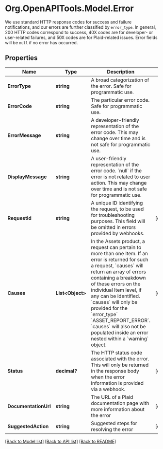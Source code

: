 # Org.OpenAPITools.Model.Error
We use standard HTTP response codes for success and failure notifications, and our errors are further classified by `error_type`. In general, 200 HTTP codes correspond to success, 40X codes are for developer- or user-related failures, and 50X codes are for Plaid-related issues.  Error fields will be `null` if no error has occurred.

## Properties

Name | Type | Description | Notes
------------ | ------------- | ------------- | -------------
**ErrorType** | **string** | A broad categorization of the error. Safe for programmatic use. | 
**ErrorCode** | **string** | The particular error code. Safe for programmatic use. | 
**ErrorMessage** | **string** | A developer-friendly representation of the error code. This may change over time and is not safe for programmatic use. | 
**DisplayMessage** | **string** | A user-friendly representation of the error code. &#x60;null&#x60; if the error is not related to user action.  This may change over time and is not safe for programmatic use. | 
**RequestId** | **string** | A unique ID identifying the request, to be used for troubleshooting purposes. This field will be omitted in errors provided by webhooks. | [optional] 
**Causes** | **List&lt;Object&gt;** | In the Assets product, a request can pertain to more than one Item. If an error is returned for such a request, &#x60;causes&#x60; will return an array of errors containing a breakdown of these errors on the individual Item level, if any can be identified.  &#x60;causes&#x60; will only be provided for the &#x60;error_type&#x60; &#x60;ASSET_REPORT_ERROR&#x60;. &#x60;causes&#x60; will also not be populated inside an error nested within a &#x60;warning&#x60; object. | [optional] 
**Status** | **decimal?** | The HTTP status code associated with the error. This will only be returned in the response body when the error information is provided via a webhook. | [optional] 
**DocumentationUrl** | **string** | The URL of a Plaid documentation page with more information about the error | [optional] 
**SuggestedAction** | **string** | Suggested steps for resolving the error | [optional] 

[[Back to Model list]](../README.md#documentation-for-models) [[Back to API list]](../README.md#documentation-for-api-endpoints) [[Back to README]](../README.md)

